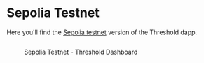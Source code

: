 # Sepolia Testnet

Here you'll find the [Sepolia testnet](https://dashboard.test.threshold.network/) version of the Threshold dapp.&#x20;

<figure><img src="../../../.gitbook/assets/dashboard.jpg" alt=""><figcaption><p>Sepolia Testnet - Threshold Dashboard</p></figcaption></figure>
